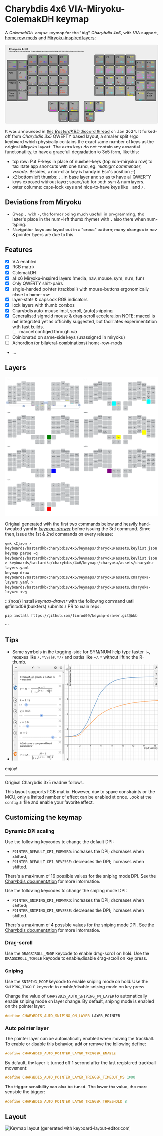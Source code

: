 # Charybdis 4x6 VIA-Miryoku-ColemakDH keymap

A *ColemakDH-esque* keymap for the "big" *Charybdis 4x6*, with *VIA* support,
[home row mods](https://precondition.github.io/home-row-mods) and
[Miryoku-inspired layers](https://github.com/manna-harbour/miryoku):

[![succinct charyoku layers](assets/charyoku-kle-reference.png)](http://www.keyboard-layout-editor.com/#/gists/57926252da9ebaea7a88cba9ed3bfa78)

It was announced in [this *BastardKBD* discord thread](https://discordapp.com/channels/681309835135811648/1193692606568333342)
on Jan 2024. It forked-off from *Charybdis 3x5* QWERTY based layout,
a smaller split ergo keyboard which physically contains the exact same number of
keys as the original *Miryoku* layout.  The extra keys do not contain any 
essential functionatlity, to have a gracefull degradation to 3x5 form,
like this:

- top row: Put F-keys in place of number-keys (top non-miryoku row) to facilitate
  app shortcuts with one hand, eg. *midnight commander*, *vscode*.  Besides,
  a non-char key is handy in Esc's position ;-)
- x2 bottom left thumbs: `;,` in base layer and so as to have all QWERTY keys exposed
  without layer;  space/tab for both sym & num layers.
- outer columns: caps-lock keys and nice-to-have keys like `;` and `/`.

## Deviations from Miryoku
 
- Swap `,` with `-`, the former being much usefull in programming, the latter's place
  in the num+left thumb rhymes with `.` also there when num-typing.  
- Navigation keys are layed-out in a "cross" pattern;  many changes in nav & pointer
  layers are due to this.

## Features

- [x] VIA enabled
- [x] RGB matrix
- [x] ColemakDH
- [x] all x6 Miryoku-inspired layers (media, nav, mouse, sym, num, fun)
- [x] Only QWERTY shift-pairs
- [x] single-handed pointer (trackball) with mouse-buttons ergonomically close to home-row
- [x] layer-state & capslock RGB indicators
- [x] lock layers with thumb combos
- [x] Charybdis auto-mouse impl, scroll, (auto)snipping
- [x] Generalised sigmoid mouse & drag-scroll acceleration
  NOTE: maccel is not integrated yet as officially suggested,
  but facilitates experimentation with fast builds.
  - [ ] maccel configed through *via*
- [ ] Opinionated on same-side keys (unassigned in miryoku)
- [ ] Achordion (or bilateral-combinations) home-row-mods
- ...

## Layers

![charyoku layers](assets/charyoku-layers.svg)

Original generated with the first two commands below and heavily hand-tweaked yaml 
in [*keymap-drawer*](https://keymap-drawer.streamlit.app/) before issuing
the 3rd command.
Since then, issue the 1st & 2nd commands on every release:

```shell
qmk c2json > keyboards/bastardkb/charybdis/4x6/keymaps/charyoku/assets/keylist.json
keymap parse -q keyboards/bastardkb/charybdis/4x6/keymaps/charyoku/assets/keylist.json > keyboards/bastardkb/charybdis/4x6/keymaps/charyoku/assets/charyoku-layers.yaml
keymap draw keyboards/bastardkb/charybdis/4x6/keymaps/charyoku/assets/charyoku-layers.yaml > keyboards/bastardkb/charybdis/4x6/keymaps/charyoku/assets/charyoku-layers.svg
```

:::{note}
Install *keymap-drawer* with the following command until @finrod09(burkfers) 
submits a PR to main repo:

```shell
pip install https://github.com/finrod09/keymap-drawer.git@bkb
```
:::

## Tips

- Some symbols in the toggling-side for SYM/NUM help type faster `!=`, regexes like
  `/.*\\n|#.*//` and paths like `~/.*` without lifting the R-thumb.
- [![accelaration-profiles](assets/maccel-curve.png)](https://www.desmos.com/calculator/xkhejelty8)

enjoy!

---

Original Charybdis 3x5 readme follows.

This layout supports RGB matrix. However, due to space constraints on the MCU,
only a limited number of effect can be enabled at once. Look at the `config.h` file and
enable your favorite effect.

## Customizing the keymap

### Dynamic DPI scaling

Use the following keycodes to change the default DPI:

-   `POINTER_DEFAULT_DPI_FORWARD`: increases the DPI; decreases when shifted;
-   `POINTER_DEFAULT_DPI_REVERSE`: decreases the DPI; increases when shifted.

There's a maximum of 16 possible values for the sniping mode DPI. See the [Charybdis documentation](../../README.md) for more information.

Use the following keycodes to change the sniping mode DPI:

-   `POINTER_SNIPING_DPI_FORWARD`: increases the DPI; decreases when shifted;
-   `POINTER_SNIPING_DPI_REVERSE`: decreases the DPI; increases when shifted.

There's a maximum of 4 possible values for the sniping mode DPI. See the [Charybdis documentation](../../README.md) for more information.

### Drag-scroll

Use the `DRAGSCROLL_MODE` keycode to enable drag-scroll on hold. Use the `DRAGSCROLL_TOGGLE` keycode to enable/disable drag-scroll on key press.

### Sniping

Use the `SNIPING_MODE` keycode to enable sniping mode on hold. Use the `SNIPING_TOGGLE` keycode to enable/disable sniping mode on key press.

Change the value of `CHARYBDIS_AUTO_SNIPING_ON_LAYER` to automatically enable sniping mode on layer change. By default, sniping mode is enabled on the pointer layer:

```c
#define CHARYBDIS_AUTO_SNIPING_ON_LAYER LAYER_POINTER
```

### Auto pointer layer

The pointer layer can be automatically enabled when moving the trackball. To enable or disable this behavior, add or remove the following define:

```c
#define CHARYBDIS_AUTO_POINTER_LAYER_TRIGGER_ENABLE
```

By default, the layer is turned off 1 second after the last registered trackball movement:

```c
#define CHARYBDIS_AUTO_POINTER_LAYER_TRIGGER_TIMEOUT_MS 1000
```

The trigger sensibility can also be tuned. The lower the value, the more sensible the trigger:

```c
#define CHARYBDIS_AUTO_POINTER_LAYER_TRIGGER_THRESHOLD 8
```

## Layout

![Keymap layout (generated with keyboard-layout-editor.com)](https://i.imgur.com/uHEnqEN.png)
